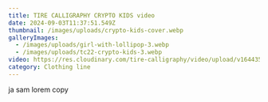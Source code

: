 ```yaml
---
title: TIRE CALLIGRAPHY CRYPTO KIDS video
date: 2024-09-03T11:37:51.549Z
thumbnail: /images/uploads/crypto-kids-cover.webp
galleryImages:
  - /images/uploads/girl-with-lollipop-3.webp
  - /images/uploads/tc22-crypto-kids-3.webp
video: https://res.cloudinary.com/tire-calligraphy/video/upload/v1644355345/tire-calli-22-crypto-kids.mp4
category: Clothing line
---
```

ja sam lorem copy